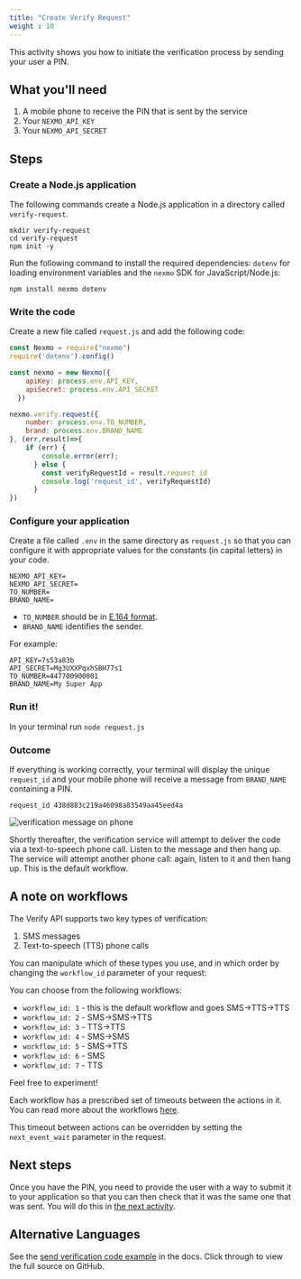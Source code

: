 ```yaml
---
title: "Create Verify Request"
weight : 10
---
```


This activity shows you how to initiate the verification process by sending your user a PIN. 

## What you'll need

1. A mobile phone to receive the PIN that is sent by the service
2. Your `NEXMO_API_KEY`
3. Your `NEXMO_API_SECRET`

## Steps

### Create a Node.js application

The following commands create a Node.js application in a directory called `verify-request`.

```
mkdir verify-request
cd verify-request
npm init -y
```

Run the following command to install the required dependencies: `dotenv` for loading environment variables and the `nexmo` SDK for JavaScript/Node.js:

```
npm install nexmo dotenv
```

### Write the code

Create a new file called `request.js` and add the following code:

```js
const Nexmo = require("nexmo")
require('dotenv').config()

const nexmo = new Nexmo({
    apiKey: process.env.API_KEY,
    apiSecret: process.env.API_SECRET
  })

nexmo.verify.request({
    number: process.env.TO_NUMBER,
    brand: process.env.BRAND_NAME
}, (err,result)=>{
    if (err) {
        console.error(err);
      } else {
        const verifyRequestId = result.request_id
        console.log('request_id', verifyRequestId)
      }
})
```

### Configure your application

Create a file called `.env` in the same directory as `request.js` so that you can configure it with appropriate values for the constants (in capital letters) in your code.

```text
NEXMO_API_KEY=
NEXMO_API_SECRET=
TO_NUMBER=
BRAND_NAME=
```

- `TO_NUMBER` should be in [E.164 format](/basic-concepts/number-format/).
- `BRAND_NAME` identifies the sender.

For example:

```text
API_KEY=7s53a83b
API_SECRET=Mg3UXXPqxhSBH77s1
TO_NUMBER=447700900001
BRAND_NAME=My Super App
```

### Run it!

In your terminal run `node request.js`

### Outcome

If everything is working correctly, your terminal will display the unique `request_id` and your mobile phone will receive a message from `BRAND_NAME` containing a PIN.

```text
request_id 438d883c219a46098a83549aa45eed4a
```

![verification message on phone](/images/phone-verify-request.png)

Shortly thereafter, the verification service will attempt to deliver the code via a text-to-speech phone call. Listen to the message and then hang up. The service will attempt another phone call: again, listen to it and then hang up. This is the default workflow.

## A note on workflows

The Verify API supports two key types of verification: 

1. SMS messages
2. Text-to-speech (TTS) phone calls

You can manipulate which of these types you use, and in which order by changing the `workflow_id` parameter of your request:

You can choose from the following workflows: 

* `workflow_id: 1` - this is the default workflow and goes SMS->TTS->TTS
* `workflow_id: 2` - SMS->SMS->TTS
* `workflow_id: 3` - TTS->TTS
* `workflow_id: 4` - SMS->SMS
* `workflow_id: 5` - SMS->TTS
* `workflow_id: 6` - SMS
* `workflow_id: 7` - TTS

Feel free to experiment!

Each workflow has a prescribed set of timeouts between the actions in it. You can read more about the workflows [here](https://developer.nexmo.com/verify/guides/workflows-and-events).

This timeout between actions can be overridden by setting the `next_event_wait` parameter in the request.

## Next steps

Once you have the PIN, you need to provide the user with a way to submit it to your application so that you can then check that it was the same one that was sent. You will do this in [the next activity](/verify/check-verify-request).

## Alternative Languages

See the [send verification code example](https://developer.nexmo.com/verify/code-snippets/send-verify-request) in the docs. Click through to view the full source on GitHub.
